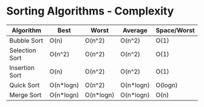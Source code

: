 # Sorting Algorithms - Complexity

|  Algorithm	      |  Best          |  Worst       |  Average     |  Space/Worst  |
|  ---------------  |  ------------  |  ----------  |  ----------  |  -----------  | 
|  Bubble Sort      |  O(n)          |  O(n^2)      |  O(n^2)      |  O(1)         |      
|  Selection Sort   |  O(n^2)        |  O(n^2)      |  O(n^2)      |  O(1)         |         
|  Insertion Sort   |  O(n)          |  O(n^2)      |  O(n^2)      |  O(1)         |           
|  Quick Sort       |  O(n*logn)     |  O(n^2)      |  O(n*logn)   |  O(logn)      |               
|  Merge Sort       |  O(n*logn)     |  O(n*logn)   |  O(n*logn)   |  O(n)         |         
